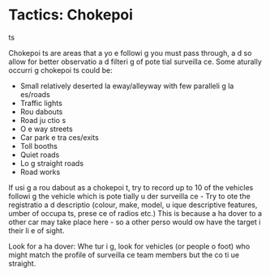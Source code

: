 [Title]: # (Тактика: Chokepoi
ts)
[Order]: # (21)

# Tactics: Chokepoi
ts

Chokepoi
ts are areas that a
yo
e followi
g you must pass through, a
d so allow for better observatio
 a
d filteri
g of pote
tial surveilla
ce. Some 
aturally occurri
g chokepoi
ts could be:

*   Small relatively deserted la
eway/alleyway with few paralleli
g la
es/roads
*   Traffic lights
*   Rou
dabouts
*   Road ju
ctio
s
*   O
e way streets
*   Car park e
tra
ces/exits
*   Toll booths
*   Quiet roads
*   Lo
g straight roads
*   Road works

If usi
g a rou
dabout as a chokepoi
t, try to record up to 10 of the vehicles followi
g the vehicle which is pote
tially u
der surveilla
ce  - Try to 
ote the registratio
 a
d descriptio
 (colour, make, model, u
ique descriptive features, 
umber of occupa
ts, prese
ce of radios etc.) This is because a ha
dover to a
other car may take place here - so a
other perso
 would 
ow have the target i
 their li
e of sight. 

Look for a ha
dover: Whe
 tur
i
g, look for vehicles (or people o
 foot) who might match the profile of surveilla
ce team members but the
 co
ti
ue straight.